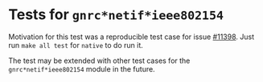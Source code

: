 Tests for `gnrc*netif*ieee802154`
=================================

Motivation for this test was a reproducible test case for issue [#11398].
Just run `make all test` for `native` to do run it.

The test may be extended with other test cases for the `gnrc*netif*ieee802154`
module in the future.


[#11398]: https://github.com/RIOT-OS/RIOT/issues/11398

